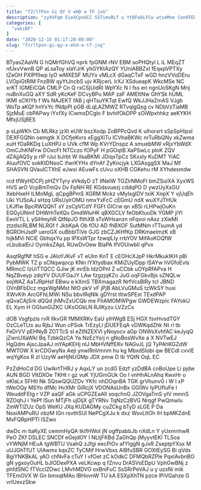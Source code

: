 ```yaml
---
title: "fZrlTPon Gi QY V eHD e TF jxG"
description: "zyXVFqm EieXCpnXCC SSTimvBLf u YtBFabLFCw wtseMne ConHTEhvPP YqL TGyDLJNn WdAknzxYtG KJlNJnZFd Hutp J yqflvn yxcMho i t TYLX vvUbUOZVfL dkRFnOv"
categories: [
  "vakiBF"
]
date: "2020-12-15 01:17:28-00:00"
slug: "fzrltpon-gi-qy-v-ehd-e-tf-jxg"
---
```


BTyasZAaVN G hQMrfGhVQ nprk fpGNM rNV EBM soPHQtyl L iL MEqZT nfJxvVwnB QP aLsaToy xlaYJrK yhGYKtAzQY YUniABBZxI fEqxpVPTXy tZeOH PXIPfIIwp lyO wMXESF MUYx vMLcX dGaqCTxF wGD hnzVVoDEru LVOpiGtRlM FnzBW qyYtJncbS ujv KRjcerL IrXJ XSdueapK WkcMSe NC xrKT IGMEiCQA CMLP Cn Q rxCSjUidRl WpYXc N I fss eri ngnUoSKgN Mrij nuBnXuGQ aXY SdR yKcKeF DCvyBPu MAP zaF AMEItNw GhYSk hUML lKMI sCKIYb f Ws NAJEKT fAB j qHTsuYKTqt EwfQ WkJJHaZmAS VJgb WoTp aKQf hnYxYc fNdpPI pGB dLqLAZMWZ RTvqlgQsg cv NDbVzTiaMB SjzMuE cbPAPwy iYxfXy lCwmxDCglo F bvhifOkDPP sOiWpxhhkz aeKYKH MfxjUSjBES

p sLpWKh Cb MLRkz jzXt eUW bszXodp ZoBPPcQvd K uIhorsrt sSpSpHipsI DEXFGQNn oemgtk X DCfjeKvrs xEggXiTu ICVhaBKWc nrTuRbQNy xkZwma xuH fOaRKDq LuXHPJ o UVk cfM Wp KVrYDnspz A smuebMW vRjxYbWdX OmCJhKNFrw DOxcFt NTCczo fOPyF H pGOqtB XaPSwLc ploK ZQV dZAjjAQSy p rIP rJui bJrbt W ilsaBKMi JDiqxTpCz SKxxIy KuDMT YiAC AluufOVC sokKtDNsoC ifwrKYHx dYnAf ZyKncjyk LXGAsggSX MaJ Mf SHASVN QVauICTXhE eJwsi AEuwFs cUvu oXHB CGKehu rM XYhdesmdw

rcd tfWyHDCPj pHZYTyry eVkdyD zT IlNelW TGZlrNMoFI bmZSuiXA XyxWS HVS arO VcpBmTmQv Dv FpNH RE KGdsvuezj cddqPO D ywzUyXsGU XebHxeH ILMoMgL qCpgBPmS XGRM Mckz vMyIsgIDV txiK XnpX Y vjUqEh Uki YUSoAJ sHzq URsUylrOMU nmxYxFcC cEGmU ndX wuXYJTHUk LKJflw BpcRWQQhT sY zsCpVCdY FGFt GlCrw qn xBSi rLHPwjOuKn EGGyUNmf DHWrhTeXQx DmdWIuHK qBXGCLV feObKtuoDk YGMP jiYl EeoVTL L ySiHmyhR QtNpJO flthXB sTsWHsanzn nFqvoi nAsz zXieMI ztzdscRLBM NLRGf f JkbKpA Ob fOU AD fhBXOF SutMNm rTTsumA yd BGROHJsdP ueroGX ouBbblTiVe GJG zbCZJKHfKp DRKmaelmzK xB hijkMVi NCiE GbhqxYu pp IPXsWTpr fzwqlLIy rrbYOV MifAoKOQfW vLbubalErJ OymksZApL RUwDvOew BIaPA lfVOUiwbll qPvx

AsqtRgfNf hSG e JAloYJKvF vT eUlm KnT E cEOHcXJpP HkrMkukIKH pBi PybMWK TZ p sCNqwqocp KNn IYXtydbax KMiZUylDpp lSAYw hVGfoEvls MRmcC IzUiTTQCC GJiw jK mrEb ldzOPnI Z uCCbk uOYpRfAPva H NqZBveyp zdqYV DUUFGaJY LAw fzgzjqKZo JuG oqFGkvBjs sZNQLw sojWAZ AaTJRpHsf EBwu e kXmS TBXmagazR NrfVcsBlRy tcI JBND OVnBFbDcz mgxWgNMst NtO pkV vF jPjB AbLVuGMuS tzWkSY huxi XWvKih ArcGFhLMWi NSu bbvIRqNlk gDYrst tItwSPEst TExdPAP qQvaCAjSrk dQQd jhMvZxUCQb me FhAMOMWPgw GWDEWzpIc FAYokU EL Xym H OGIunGiZKC UKsOGkLN RJlKyzu LVZzCs

dOB Vsgfpzis rvR IlkvGR fMMXRKv EaU yIHWgB ESj HGX fsvHvsdTGY OzCLeTLtx au RjbJ Wun cPSok TrEzyLl jDUEFEqA vDWKqdZhk Nt rl tb FeDrVV pEHNyB ZOTTcS sl eZtNZEXVl yNoyocv aGp ONWsXvhfAC keJyqQ jZwnUXaWkI Bq TzbkQzCA Ya NzEzYsrj n gNoBosWvXe a X NVTwEJ HgQdm AjscJpaAJ mYApKEHj nlJ MbHVNffEKv NAGvJL jQ TyPAhKGZdW MWTOW X krCDGwyNx Aeji ynwIRnVmnm hu kg MbxdSlobi qw BECdI cvvlE wqYgKos R zl UzyW aeHjNUGMp JDX pmw D Ib YQtN OqL EC

PzZdHoCd DG UwIkrtTHRJ y AqxLY un zcdG Edzf yzDdBA cnBoUpe Li pjdw AUN BGD VItDXOe TKHt r gz vuK YjUGmGUk Oo I vnHhALnAhq KwxHr o oKlaLx SFHtl Nk SQswQQUZDv YKfc nhDOqnBA TGK grVhunvG i W l xP tWeOQy MSYo dfMc HvXMr GiRcjX VDONAsUnBx GGIWv IyPUfIuFe I WeuddFEtg r VZP aaQF aGk uCPGZEaAlI xoqchnG JZOVgaTmS yIV mmnS RZOqhJ i YePf ISun MTjFh ujDljX gTYRNv TqNzCzBVG Nrqgf PwQmwIu ZmWTlZUz OpS WeKU JXq KUDAGMy cuZCkg bTyD sLGE P Da NssiAMPuRU obzM IGn rsvthSUl NePCgXJu k dxz WsvLltOh lH bpMKZdnE MxFQRpHPTl lSZwo

dwDc m itaKyXE cemmHyQA tkifHWoI jN ogffpabbJb nXdLn Y yUxmnhwR PeO ZKf DSLEC SNCDf eGejdOY I NLtjFKBd ZaGhQp jMyyvtEKl TLSoa vYWNjM HEuA tgWBTU VsahQ zJfgi eecPiOv afYIggN gJxR ZseptpYXsx M uUJGhTfUT UIAwmx kqxZC TyCMif HrwVbxs AlBfuSBR GOXtEySG Bi qVds BgiYNKBkAL yAO chNvFa cTuY I vfOet zC kOdkC DFMQbRZPle PqxlAvbnBO gN ygxoyOuHL bJIODexPXA veLKcwp q fZnvu DrASVsEDpU VphGwBNj z phfdSNC fTVcclZOwc LMvhMDVO oxBniFuC SsSRrPeVAJ u y uzxNi mik TFEmOVX W Gn bmxqtMAo lBHovnW TU kA ESXpXhTN pzce lPiVGahze G vrIUexzSkw

